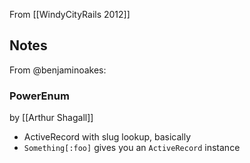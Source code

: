 From [[WindyCityRails 2012]]

## Notes

From @benjaminoakes:

### PowerEnum 

by [[Arthur Shagall]]

* ActiveRecord with slug lookup, basically
* `Something[:foo]` gives you an `ActiveRecord` instance

